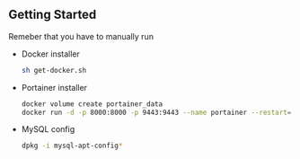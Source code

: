 <!-- GETTING STARTED -->
## Getting Started
Remeber that you have to manually run 

* Docker installer
  ```sh
  sh get-docker.sh
  ```
* Portainer installer
  ```sh
  docker volume create portainer_data
  docker run -d -p 8000:8000 -p 9443:9443 --name portainer --restart=always -v /var/run/docker.sock:/var/run/docker.sock -v portainer_data:/data portainer/portainer-ce:latest
  ```

* MySQL config
  ```sh
  dpkg -i mysql-apt-config*
  ```